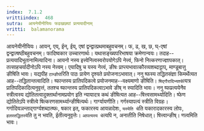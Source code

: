 ```yaml
---
index:  7.1.2
vrittiindex:  468
sutra:  आयनेयीनीयियः फढखछघां प्रत्ययादीनाम्
vritti:  balamanorama 
---
```


आयनेयीनीयियः। आयन्, एय्, ईन्, ईय्, एषां द्वन्द्वात्प्रथमाबहुवचनम्। फ, ढ, ख, छ, घ्-एषां द्वन्द्वात्षष्ठीबहुवचनम्। फादिष्वकार उच्चारणार्थः। यथासङ्ख्यपरिभाषया क्रमेणान्वयः। तदाह--प्रत्ययादिभूतानामित्यादिना। आयनो नस्य इत्त्वेनित्वस्वरोपयोगेऽपि नेत्त्वं, फिनो नित्करणाज्ज्ञापकात्। तत्साहचर्यादीनोऽपि नस्य नेत्त्वम्। एयादिषु च यस्य नेत्त्वं, ङीषः प्राप्त्यभावात्कौरव्यशब्दाट्टाप्, माण्डूबात्तु ङीषिति भावः। यद्यपीह `टाम्ङीपो`रिति पाठः प्रायेण दृश्यते प्रयोजनाऽभावात्। ननु ष्फस्य तद्धितसंज्ञा किमर्थेत्यत आह--तद्धितान्तत्वादिति। ष्फान्तस्य प्रातिपदिकत्वे प्रयोजनमाह--वक्ष्यमाणो ङीषिति। `षिद्गौरादिभ्यश्चे`त्यत्र प्रातिपदिकादित्यनुवृत्तं, ततश्च ष्फान्तस्य प्रातिपदिकत्वाऽभावे ङीष् न स्यादिति भावः। ननु ष्फप्रत्ययेनैव स्त्रीत्वस्य द्योतितत्वादुक्तार्थानामप्रयोग इति न्यायादत्र कथं ङीषित्यत आह--षित्त्वसामर्थ्यादिति। ष्फेण द्योतितेऽपि स्त्रीत्वे षित्करणसामर्थ्यान्ङीषित्यर्थः। गार्ग्यायणीति। गर्गस्यापत्यं स्त्रीति विग्रहः। गर्गादियञन्ताद्गार्ग्यशब्दात्ष्फः, षकार इत्, फकारस्य आयन्नादेशः, `यस्येति चे`ति यकारादकारस्य लोपः, `हलस्तद्धितस्ये`ति तु न भवति, ईतीत्यनुवृत्तेः। `आपत्यस्य चे`त्यपि न, अनातीति निषेधात्। षित्त्वान्ङीष्। णत्वमिति भावः।

